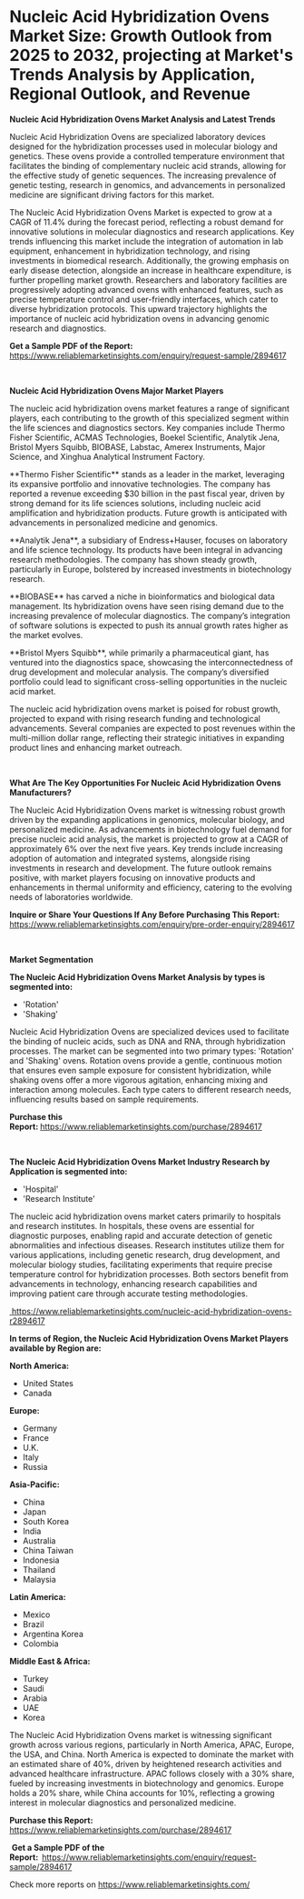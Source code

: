 <p><h1>Nucleic Acid Hybridization Ovens Market Size: Growth Outlook from 2025 to 2032, projecting at Market's Trends Analysis by Application, Regional Outlook, and Revenue</h1></p><p><strong>Nucleic Acid Hybridization Ovens Market Analysis and Latest Trends</strong></p>
<p><p>Nucleic Acid Hybridization Ovens are specialized laboratory devices designed for the hybridization processes used in molecular biology and genetics. These ovens provide a controlled temperature environment that facilitates the binding of complementary nucleic acid strands, allowing for the effective study of genetic sequences. The increasing prevalence of genetic testing, research in genomics, and advancements in personalized medicine are significant driving factors for this market.</p><p>The Nucleic Acid Hybridization Ovens Market is expected to grow at a CAGR of 11.4% during the forecast period, reflecting a robust demand for innovative solutions in molecular diagnostics and research applications. Key trends influencing this market include the integration of automation in lab equipment, enhancement in hybridization technology, and rising investments in biomedical research. Additionally, the growing emphasis on early disease detection, alongside an increase in healthcare expenditure, is further propelling market growth. Researchers and laboratory facilities are progressively adopting advanced ovens with enhanced features, such as precise temperature control and user-friendly interfaces, which cater to diverse hybridization protocols. This upward trajectory highlights the importance of nucleic acid hybridization ovens in advancing genomic research and diagnostics.</p></p>
<p><strong>Get a Sample PDF of the Report:&nbsp;</strong> <a href="https://www.reliablemarketinsights.com/enquiry/request-sample/2894617?utm_campaign=3114&utm_medium=2&utm_source=Github&utm_content=ia&utm_term=15032025&utm_id=nucleic-acid-hybridization-ovens">https://www.reliablemarketinsights.com/enquiry/request-sample/2894617</a></p>
<p>&nbsp;</p>
<p><strong>Nucleic Acid Hybridization Ovens Major Market Players</strong></p>
<p><p>The nucleic acid hybridization ovens market features a range of significant players, each contributing to the growth of this specialized segment within the life sciences and diagnostics sectors. Key companies include Thermo Fisher Scientific, ACMAS Technologies, Boekel Scientific, Analytik Jena, Bristol Myers Squibb, BIOBASE, Labstac, Amerex Instruments, Major Science, and Xinghua Analytical Instrument Factory.</p><p>**Thermo Fisher Scientific** stands as a leader in the market, leveraging its expansive portfolio and innovative technologies. The company has reported a revenue exceeding $30 billion in the past fiscal year, driven by strong demand for its life sciences solutions, including nucleic acid amplification and hybridization products. Future growth is anticipated with advancements in personalized medicine and genomics.</p><p>**Analytik Jena**, a subsidiary of Endress+Hauser, focuses on laboratory and life science technology. Its products have been integral in advancing research methodologies. The company has shown steady growth, particularly in Europe, bolstered by increased investments in biotechnology research.</p><p>**BIOBASE** has carved a niche in bioinformatics and biological data management. Its hybridization ovens have seen rising demand due to the increasing prevalence of molecular diagnostics. The company’s integration of software solutions is expected to push its annual growth rates higher as the market evolves.</p><p>**Bristol Myers Squibb**, while primarily a pharmaceutical giant, has ventured into the diagnostics space, showcasing the interconnectedness of drug development and molecular analysis. The company’s diversified portfolio could lead to significant cross-selling opportunities in the nucleic acid market.</p><p>The nucleic acid hybridization ovens market is poised for robust growth, projected to expand with rising research funding and technological advancements. Several companies are expected to post revenues within the multi-million dollar range, reflecting their strategic initiatives in expanding product lines and enhancing market outreach.</p></p>
<p>&nbsp;</p>
<p><strong>What Are The Key Opportunities For Nucleic Acid Hybridization Ovens Manufacturers?</strong></p>
<p><p>The Nucleic Acid Hybridization Ovens market is witnessing robust growth driven by the expanding applications in genomics, molecular biology, and personalized medicine. As advancements in biotechnology fuel demand for precise nucleic acid analysis, the market is projected to grow at a CAGR of approximately 6% over the next five years. Key trends include increasing adoption of automation and integrated systems, alongside rising investments in research and development. The future outlook remains positive, with market players focusing on innovative products and enhancements in thermal uniformity and efficiency, catering to the evolving needs of laboratories worldwide.</p></p>
<p><strong>Inquire or Share Your Questions If Any Before Purchasing This Report:</strong> <a href="https://www.reliablemarketinsights.com/enquiry/pre-order-enquiry/2894617?utm_campaign=3114&utm_medium=2&utm_source=Github&utm_content=ia&utm_term=15032025&utm_id=nucleic-acid-hybridization-ovens">https://www.reliablemarketinsights.com/enquiry/pre-order-enquiry/2894617</a></p>
<p>&nbsp;</p>
<p><strong>Market Segmentation</strong></p>
<p><strong>The Nucleic Acid Hybridization Ovens Market Analysis by types is segmented into:</strong></p>
<p><ul><li>'Rotation'</li><li>'Shaking'</li></ul></p>
<p><p>Nucleic Acid Hybridization Ovens are specialized devices used to facilitate the binding of nucleic acids, such as DNA and RNA, through hybridization processes. The market can be segmented into two primary types: 'Rotation' and 'Shaking' ovens. Rotation ovens provide a gentle, continuous motion that ensures even sample exposure for consistent hybridization, while shaking ovens offer a more vigorous agitation, enhancing mixing and interaction among molecules. Each type caters to different research needs, influencing results based on sample requirements.</p></p>
<p><strong>Purchase this Report:&nbsp;</strong><a href="https://www.reliablemarketinsights.com/purchase/2894617?utm_campaign=3114&utm_medium=2&utm_source=Github&utm_content=ia&utm_term=15032025&utm_id=nucleic-acid-hybridization-ovens">https://www.reliablemarketinsights.com/purchase/2894617</a></p>
<p>&nbsp;</p>
<p><strong>The Nucleic Acid Hybridization Ovens Market Industry Research by Application is segmented into:</strong></p>
<p><ul><li>'Hospital'</li><li>'Research Institute'</li></ul></p>
<p><p>The nucleic acid hybridization ovens market caters primarily to hospitals and research institutes. In hospitals, these ovens are essential for diagnostic purposes, enabling rapid and accurate detection of genetic abnormalities and infectious diseases. Research institutes utilize them for various applications, including genetic research, drug development, and molecular biology studies, facilitating experiments that require precise temperature control for hybridization processes. Both sectors benefit from advancements in technology, enhancing research capabilities and improving patient care through accurate testing methodologies.</p></p>
<p><a href="https://www.reliablemarketinsights.com/nucleic-acid-hybridization-ovens-r2894617?utm_campaign=3114&utm_medium=2&utm_source=Github&utm_content=ia&utm_term=15032025&utm_id=nucleic-acid-hybridization-ovens">&nbsp;https://www.reliablemarketinsights.com/nucleic-acid-hybridization-ovens-r2894617</a></p>
<p><strong>In terms of Region, the Nucleic Acid Hybridization Ovens Market Players available by Region are:</strong></p>
<p>
    <p> <strong> North America: </strong>
        <ul>
            <li>United States</li>
            <li>Canada</li>
        </ul>
        </p> 
    <p> <strong> Europe: </strong>
        <ul>
            <li>Germany</li>
            <li>France</li>
            <li>U.K.</li>
            <li>Italy</li>
            <li>Russia</li>
        </ul>
        </p> 
    <p> <strong> Asia-Pacific: </strong>
        <ul>
            <li>China</li>
            <li>Japan</li>
            <li>South Korea</li>
            <li>India</li>
            <li>Australia</li>
            <li>China Taiwan</li>
            <li>Indonesia</li>
            <li>Thailand</li>
            <li>Malaysia</li>
        </ul>
        </p> 
    <p> <strong> Latin America: </strong>
        <ul>
            <li>Mexico</li>
            <li>Brazil</li>
            <li>Argentina Korea</li>
            <li>Colombia</li>
        </ul>
        </p> 
    <p> <strong> Middle East & Africa: </strong>
        <ul>
            <li>Turkey</li>
            <li>Saudi</li>
            <li>Arabia</li>
            <li>UAE</li>
            <li>Korea</li>
        </ul>
    </p>
    </p>
<p><p>The Nucleic Acid Hybridization Ovens market is witnessing significant growth across various regions, particularly in North America, APAC, Europe, the USA, and China. North America is expected to dominate the market with an estimated share of 40%, driven by heightened research activities and advanced healthcare infrastructure. APAC follows closely with a 30% share, fueled by increasing investments in biotechnology and genomics. Europe holds a 20% share, while China accounts for 10%, reflecting a growing interest in molecular diagnostics and personalized medicine.</p></p>
<p><strong>Purchase this Report: </strong><a href="https://www.reliablemarketinsights.com/purchase/2894617?utm_campaign=3114&utm_medium=2&utm_source=Github&utm_content=ia&utm_term=15032025&utm_id=nucleic-acid-hybridization-ovens">https://www.reliablemarketinsights.com/purchase/2894617</a></p>
<p>&nbsp;<strong>Get a Sample PDF of the Report:&nbsp;&nbsp;</strong><a href="https://www.reliablemarketinsights.com/enquiry/request-sample/2894617?utm_campaign=3114&utm_medium=2&utm_source=Github&utm_content=ia&utm_term=15032025&utm_id=nucleic-acid-hybridization-ovens">https://www.reliablemarketinsights.com/enquiry/request-sample/2894617</a></p>
<p><strong></strong></p>
<p>Check more reports on <a href="https://www.reliablemarketinsights.com/?utm_campaign=3114&utm_medium=2&utm_source=Github&utm_content=ia&utm_term=15032025&utm_id=nucleic-acid-hybridization-ovens">https://www.reliablemarketinsights.com/</a></p>